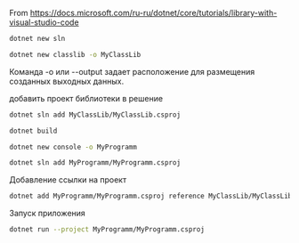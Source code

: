 From https://docs.microsoft.com/ru-ru/dotnet/core/tutorials/library-with-visual-studio-code
~~~bash
dotnet new sln

dotnet new classlib -o MyClassLib
~~~
Команда -o или --output задает расположение для размещения созданных выходных данных.

добавить проект библиотеки в решение
~~~bash
dotnet sln add MyClassLib/MyClassLib.csproj

dotnet build

dotnet new console -o MyProgramm

dotnet sln add MyProgramm/MyProgramm.csproj
~~~
Добавление ссылки на проект
~~~bash
dotnet add MyProgramm/MyProgramm.csproj reference MyClassLib/MyClassLib.csproj
~~~
Запуск приложения
~~~bash
dotnet run --project MyProgramm/MyProgramm.csproj
~~~
